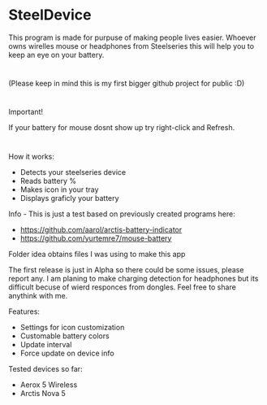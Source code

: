 # SteelDevice

This program is made for purpuse of making people lives easier.
Whoever owns wirelles mouse or headphones from Steelseries this will help you to keep an eye on your battery.
#
(Please keep in mind this is my first bigger github project for public :D)
#
Important!

If your battery for mouse dosnt show up try right-click and Refresh.
#

How it works:
- Detects your steelseries device
- Reads battery %
- Makes icon in your tray
- Displays graficly your battery

Info -
This is just a test based on previously created programs here:
- https://github.com/aarol/arctis-battery-indicator
- https://github.com/yurtemre7/mouse-battery

Folder idea obtains files I was using to make this app

  The first release is just in Alpha so there could be some issues, please report any.
  I am planing to make charging detection for headphones but its difficult becuse of wierd responces from dongles.
  Feel free to share anythink with me.

Features:
- Settings for icon customization
- Customable battery colors
- Update interval
- Force update on device info

Tested devices so far:
- Aerox 5 Wireless
- Arctis Nova 5
